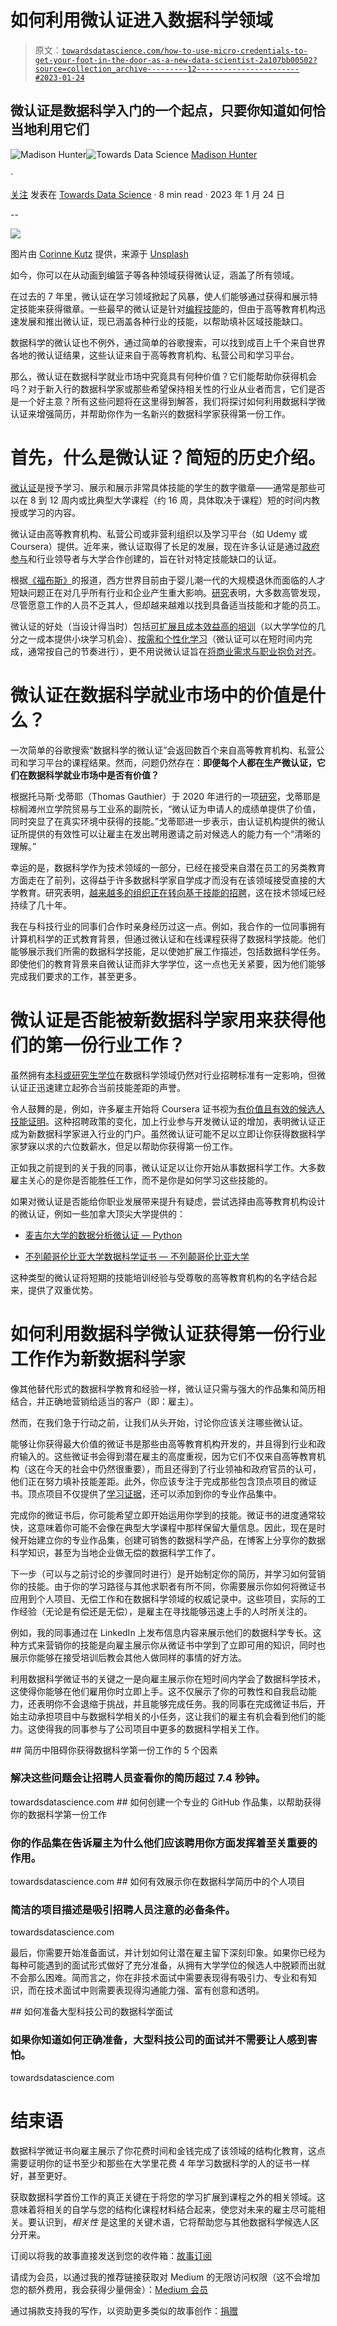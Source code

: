 # 如何利用微认证进入数据科学领域

> 原文：[`towardsdatascience.com/how-to-use-micro-credentials-to-get-your-foot-in-the-door-as-a-new-data-scientist-2a107bb00502?source=collection_archive---------12-----------------------#2023-01-24`](https://towardsdatascience.com/how-to-use-micro-credentials-to-get-your-foot-in-the-door-as-a-new-data-scientist-2a107bb00502?source=collection_archive---------12-----------------------#2023-01-24)

## 微认证是数据科学入门的一个起点，只要你知道如何恰当地利用它们

[](https://madison13.medium.com/?source=post_page-----2a107bb00502--------------------------------)![Madison Hunter](https://madison13.medium.com/?source=post_page-----2a107bb00502--------------------------------)[](https://towardsdatascience.com/?source=post_page-----2a107bb00502--------------------------------)![Towards Data Science](https://towardsdatascience.com/?source=post_page-----2a107bb00502--------------------------------) [Madison Hunter](https://madison13.medium.com/?source=post_page-----2a107bb00502--------------------------------)

·

[关注](https://medium.com/m/signin?actionUrl=https%3A%2F%2Fmedium.com%2F_%2Fsubscribe%2Fuser%2F6a8c6841e521&operation=register&redirect=https%3A%2F%2Ftowardsdatascience.com%2Fhow-to-use-micro-credentials-to-get-your-foot-in-the-door-as-a-new-data-scientist-2a107bb00502&user=Madison+Hunter&userId=6a8c6841e521&source=post_page-6a8c6841e521----2a107bb00502---------------------post_header-----------) 发表在 [Towards Data Science](https://towardsdatascience.com/?source=post_page-----2a107bb00502--------------------------------) · 8 min read · 2023 年 1 月 24 日

--

[](https://medium.com/m/signin?actionUrl=https%3A%2F%2Fmedium.com%2F_%2Fbookmark%2Fp%2F2a107bb00502&operation=register&redirect=https%3A%2F%2Ftowardsdatascience.com%2Fhow-to-use-micro-credentials-to-get-your-foot-in-the-door-as-a-new-data-scientist-2a107bb00502&source=-----2a107bb00502---------------------bookmark_footer-----------)![](img/cca8862a28880354c3d6ebcc63657eea.png)

图片由 [Corinne Kutz](https://unsplash.com/@corinnekutz?utm_source=medium&utm_medium=referral) 提供，来源于 [Unsplash](https://unsplash.com/?utm_source=medium&utm_medium=referral)

如今，你可以在从动画到编篮子等各种领域获得微认证，涵盖了所有领域。

在过去的 7 年里，微认证在学习领域掀起了风暴，使人们能够通过获得和展示特定技能来获得徽章。一些最早的微认证是针对[编程技能](https://www.forbes.com/sites/petergreene/2019/02/16/education-micro-credentials-101-why-do-we-need-badges/?sh=64d7732b2419)的，但由于高等教育机构迅速发展和推出微认证，现已涵盖各种行业的技能，以帮助填补区域技能缺口。

数据科学的微认证也不例外，通过简单的谷歌搜索，可以找到成百上千个来自世界各地的微认证结果，这些认证来自于高等教育机构、私营公司和学习平台。

那么，微认证在数据科学就业市场中究竟具有何种价值？它们能帮助你获得机会吗？对于新入行的数据科学家或那些希望保持相关性的行业从业者而言，它们是否是一个好主意？所有这些问题将在这里得到解答，我们将探讨如何利用数据科学微认证来增强简历，并帮助你作为一名新兴的数据科学家获得第一份工作。

# 首先，什么是微认证？简短的历史介绍。

[微认证](https://www.forbes.com/sites/petergreene/2019/02/16/education-micro-credentials-101-why-do-we-need-badges/?sh=64d7732b2419)是授予学习、展示和展示非常具体技能的学生的数字徽章——通常是那些可以在 8 到 12 周内或比典型大学课程（约 16 周，具体取决于课程）短的时间内教授或学习的内容。

微认证由高等教育机构、私营公司或非营利组织以及学习平台（如 Udemy 或 Coursera）提供。近年来，微认证取得了长足的发展，现在许多认证是通过[政府参与](https://www.googleadservices.com/pagead/aclk?sa=L&ai=DChcSEwiImKGVtuD8AhXIam8EHUhYAZIYABAAGgJqZg&ohost=www.google.com&cid=CAESauD2EyJj7Db506i9WcOYSX7JpqE76DWcOXY6bTHg0IeyveYg7oH4ly5ckjte9k-sI5G3el3x4saoUsCwrmKtnAN6qVCEKePVmi1a0iP8U9WkrzaDGodkKnAzff8OuHFHSdKmYVz3avFe2yU&sig=AOD64_3ySTvlIdcmTqb-NGuZdq3WwUjO3Q&q=&adurl=&ved=2ahUKEwiQ4ZiVtuD8AhXmATQIHdSBCRsQ0Qx6BAgFEAE)和行业领导者与大学合作创建的，旨在针对特定技能缺口的认证。

根据[《福布斯》](https://www.forbes.com/sites/markcperna/2021/10/05/small-but-mighty-why-micro-credentials-are-huge-for-the-future-of-work/?sh=1e972e5a302b)的报道，西方世界目前由于婴儿潮一代的大规模退休而面临的人才短缺问题正在对几乎所有行业和企业产生重大影响。[研究](https://www.forbes.com/sites/markcperna/2021/10/05/small-but-mighty-why-micro-credentials-are-huge-for-the-future-of-work/?sh=1e972e5a302b)表明，大多数高管发现，尽管愿意工作的人员不乏其人，但却越来越难以找到具备适当技能和才能的员工。

微认证的好处（当设计得当时）包括[可扩展且成本效益高的培训](https://www.forbes.com/sites/markcperna/2021/10/05/small-but-mighty-why-micro-credentials-are-huge-for-the-future-of-work/?sh=1e972e5a302b)（以大学学位的几分之一成本提供小块学习机会）、[按需和个性化学习](https://www.forbes.com/sites/markcperna/2021/10/05/small-but-mighty-why-micro-credentials-are-huge-for-the-future-of-work/?sh=1e972e5a302b)（微认证可以在短时间内完成，通常按自己的节奏进行），更不用说微认证旨在[将商业需求与职业抱负对齐](https://www.forbes.com/sites/markcperna/2021/10/05/small-but-mighty-why-micro-credentials-are-huge-for-the-future-of-work/?sh=1e972e5a302b)。

# 微认证在数据科学就业市场中的价值是什么？

一次简单的谷歌搜索“数据科学的微认证”会返回数百个来自高等教育机构、私营公司和学习平台的课程结果。然而，问题仍然存在：**即便每个人都在生产微认证，它们在数据科学就业市场中是否有价值？**

根据托马斯·戈蒂耶（Thomas Gauthier）于 2020 年进行的一项[研究](https://onlinelibrary.wiley.com/doi/full/10.1002/cbe2.1209)，戈蒂耶是棕榈滩州立学院贸易与工业系的副院长，“微认证为申请人的成绩单提供了价值，同时突显了在真实环境中获得的技能。”戈蒂耶进一步表示，由认证机构提供的微认证所提供的有效性可以让雇主在发出聘用邀请之前对候选人的能力有一个“清晰的理解。”

幸运的是，数据科学作为技术领域的一部分，已经在接受来自潜在员工的另类教育方面走在了前列，这得益于许多数据科学家自学成才而没有在该领域接受直接的大学教育。研究表明，[越来越多的组织正在转向基于技能的招聘](https://www.bbc.com/worklife/article/20200212-could-micro-credentials-compete-with-traditional-degrees)，这在技术领域已经持续了几十年。

我在与科技行业的同事们合作时亲身经历过这一点。例如，我合作的一位同事拥有计算机科学的正式教育背景，但通过微认证和在线课程获得了数据科学技能。他们能够展示我们所需的数据科学技能，足以使她扩展工作描述，包括数据科学任务。即使他们的教育背景来自微认证而非大学学位，这一点也无关紧要，因为他们能够完成我们要求的工作，甚至更多。

# 微认证是否能被新数据科学家用来获得他们的第一份行业工作？

虽然拥有[本科或研究生学位](https://www.coursecompare.ca/what-are-microcredentials/)在数据科学领域仍然对行业招聘标准有一定影响，但微认证正迅速建立起弥合当前技能差距的声誉。

令人鼓舞的是，例如，许多雇主开始将 Coursera 证书视为[有价值且有效的候选人技能证明](https://educationspeaks.org/are-coursera-certificates-worth-it/)。这种招聘政策的变化，加上行业参与开发微认证的增加，表明微认证正成为新数据科学家进入行业的门户。虽然微认证可能不足以立即让你获得数据科学家梦寐以求的六位数薪水，但足以帮助你获得第一份工作。

正如我之前提到的关于我的同事，微认证足以让你开始从事数据科学工作。大多数雇主关心的是你是否能胜任工作，而不是你是如何学习这些技能的。

如果对微认证是否能给你职业发展带来提升有疑虑，尝试选择由高等教育机构设计的微认证，例如一些加拿大顶尖大学提供的：

+   [麦吉尔大学的数据分析微认证 — Python](https://www.mcgill.ca/continuingstudies/areas-study/microcredentials/microcredential-data-analytics-python)

+   [不列颠哥伦比亚大学数据科学证书 — 不列颠哥伦比亚大学](https://extendedlearning.ubc.ca/programs/key-capabilities-data-science)

这种类型的微认证将短期的技能培训经验与受尊敬的高等教育机构的名字结合起来，提供了双重优势。

# 如何利用数据科学微认证获得第一份行业工作作为新数据科学家

像其他替代形式的数据科学教育和经验一样，微认证只需与强大的作品集和简历相结合，并正确地营销给适当的客户（即：雇主）。

然而，在我们急于行动之前，让我们从头开始，讨论你应该关注哪些微认证。

能够让你获得最大价值的微证书是那些由高等教育机构开发的，并且得到行业和政府输入的。这些微证书会得到潜在雇主的高度重视，因为它们不仅来自高等教育机构（这在今天的社会中仍然很重要），而且还得到了行业领袖和政府官员的认可，他们正在努力填补技能差距。此外，你应该专注于完成那些包含顶点项目的微证书。顶点项目不仅提供了[学习证据](https://trainingmag.com/designing-micro-credentials-for-the-future-of-work/)，还可以添加到你的专业作品集中。

完成你的微证书后，你可能希望立即开始运用你学到的技能。微证书的进度通常较快，这意味着你可能不会像在典型大学课程中那样保留大量信息。因此，现在是时候开始建立你的专业作品集，创建可销售的数据科学产品，在博客上分享你的数据科学知识，甚至为当地企业做无偿的数据科学工作了。

下一步（可以与之前讨论的步骤同时进行）是开始制定你的简历，并学习如何营销你的技能。由于你的学习路径与其他求职者有所不同，你需要展示你如何将微证书应用到个人项目、无偿工作和在数据科学领域的权威记录中。这些项目，实际的工作经验（无论是有偿还是无偿），是雇主在寻找能够迅速上手的人时所关注的。

例如，我的同事通过在 LinkedIn 上发布信息内容来展示他们的数据科学专长。这种方式来营销你的技能是向雇主展示你从微证书中学到了立即可用的知识，同时也展示你能够在接受培训后教会其他人做同样的事情的好方法。

利用数据科学微证书的关键之一是向雇主展示你在短时间内学会了数据科学技术，这使得你能够在他们雇用你时立即上手。这不仅展示了你的可教性和自我启动能力，还表明你不会退缩于挑战，并且能够完成任务。我的同事在完成微证书后，开始主动承担项目中与数据科学相关的小任务，这让我们的雇主有机会看到他们的能力。这使得我的同事参与了公司项目中更多的数据科学相关工作。

[](/5-things-in-your-resume-that-are-keeping-you-from-getting-your-first-job-in-data-science-1a4d474ff3e4?source=post_page-----2a107bb00502--------------------------------) ## 简历中阻碍你获得数据科学第一份工作的 5 个因素

### 解决这些问题会让招聘人员查看你的简历超过 7.4 秒钟。

towardsdatascience.com [](/how-to-create-a-professional-portfolio-on-github-that-will-help-land-your-first-job-in-data-science-e1fc8bd7a797?source=post_page-----2a107bb00502--------------------------------) ## 如何创建一个专业的 GitHub 作品集，以帮助获得你的数据科学第一份工作

### 你的作品集在告诉雇主为什么他们应该聘用你方面发挥着至关重要的作用。

towardsdatascience.com [](/how-to-effectively-showcase-personal-projects-on-your-data-science-resume-736cbfa1600?source=post_page-----2a107bb00502--------------------------------) ## 如何有效展示你在数据科学简历中的个人项目

### 简洁的项目描述是吸引招聘人员注意的必备条件。

towardsdatascience.com

最后，你需要开始准备面试，并计划如何让潜在雇主留下深刻印象。如果你已经为每种可能遇到的面试形式做好了充分准备，从拥有大学学位的候选人中脱颖而出就不会那么困难。简而言之，你在非技术面试中需要表现得有吸引力、专业和有知识，而在技术面试中则需要表现得沟通能力强、富有创意和透明。

[](/how-to-prepare-for-big-tech-data-science-interviews-aec7a764d8f7?source=post_page-----2a107bb00502--------------------------------) ## 如何准备大型科技公司的数据科学面试

### 如果你知道如何正确准备，大型科技公司的面试并不需要让人感到害怕。

towardsdatascience.com

# 结束语

数据科学微证书向雇主展示了你花费时间和金钱完成了该领域的结构化教育，这点需要证明你的证书至少和那些在大学里花费 4 年学习数据科学的人的证书一样好，甚至更好。

获取数据科学首份工作的真正关键在于将您的学习扩展到课程之外的相关领域。这意味着将相关的自学与您的结构化课程材料结合起来，使您对未来的雇主尽可能相关。要认识到，*相关性* 是这里的关键术语，它将帮助您与其他数据科学候选人区分开来。

订阅以将我的故事直接发送到您的收件箱：[故事订阅](https://madison13.medium.com/subscribe)

请成为会员，以通过我的推荐链接获取对 Medium 的无限访问权限（这不会增加您的额外费用，我会获得少量佣金）：[Medium 会员](https://madison13.medium.com/membership)

通过捐款支持我的写作，以资助更多类似的故事创作：[捐赠](https://ko-fi.com/madisonhunter13)
